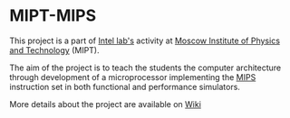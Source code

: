 # MIPT-MIPS

This project is a part of [Intel lab's](http://ilab.fizteh.ru/) activity at [Moscow Institute of Physics and Technology](http://phystech.edu/) (MIPT).

The aim of the project is to teach the students the computer architecture through development of a microprocessor implementing the [MIPS](http://en.wikipedia.org/wiki/MIPS32) instruction set in both functional and performance simulators.

More details about the project are available on [Wiki](https://github.com/MIPT-ILab/mipt-mips/wiki/Home/)
